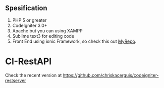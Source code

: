 ## Spesification 

1. PHP 5 or greater
2. CodeIgniter 3.0+
3. Apache but you can using XAMPP
4. Sublime text3 for editing code
5. Front End using ionic Framework, so check this out [MyRepo](https://github.com/tnfaid/dev1_ptr_v3.0b).


# CI-RestAPI
Check the recent version at https://github.com/chriskacerguis/codeigniter-restserver

